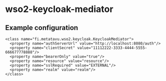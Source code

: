 # wso2-keycloak-mediator


## Example configuration

    <class name="fi.metatavu.wso2.keycloak.KeycloakMediator">
      <property name="authServerUrl" value="http://localhost:8080/auth"/>
      <property name="clientSecret" value="11112222-3333-4444-5555-666677778888"/>
      <property name="bearerOnly" value="true"/>
      <property name="resource" value="resource"/>
      <property name="sslRequired" value="EXTERNAL"/>
      <property name="realm" value="realm"/>
    </class>